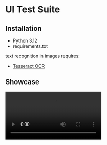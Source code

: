 # UI Test Suite

## Installation

* Python 3.12
* requirements.txt

text recognition in images requires:

* [Tesseract OCR](https://github.com/UB-Mannheim/tesseract/wiki)

## Showcase

<video controls src="find_meaning.mp4" title="showcase"></video>